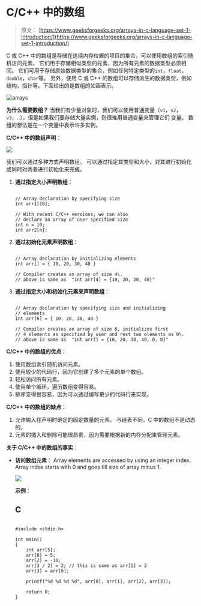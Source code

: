 # C/C++ 中的数组

> 原文： [https://www.geeksforgeeks.org/arrays-in-c-language-set-1-introduction/](https://www.geeksforgeeks.org/arrays-in-c-language-set-1-introduction/)

C 或 C++ 中的数组是存储在连续内存位置的项目的集合，可以使用数组的索引随机访问元素。 它们用于存储相似类型的元素，因为所有元素的数据类型必须相同。 它们可用于存储原始数据类型的集合，例如任何特定类型的`int`，`float`，`double`，`char`等。 另外，使用 C 或 C++ 的数组可以存储派生的数据类型，例如结构，指针等。下面给出的是数组的如画表示。

![arrays](img/13b7429b646a58c1b6e67867ce0dab9c.png)

**为什么需要数组？**
当我们有少量对象时，我们可以使用普通变量（`v1`，`v2`，`v3`，..），但是如果我们要存储大量实例，则很难用普通变量来管理它们 变量。 数组的想法是在一个变量中表示许多实例。

**C/C++ 中的数组声明**：

![](img/cd4c57042859fbd9af9970d0143f1c14.png)

我们可以通过多种方式声明数组。 可以通过指定其类型和大小，对其进行初始化或同时对两者进行初始化来完成。

1.  **通过指定大小声明数组**：

    ```

    // Array declaration by specifying size 
    int arr1[10]; 

    // With recent C/C++ versions, we can also 
    // declare an array of user specified size 
    int n = 10; 
    int arr2[n]; 

    ```
2.  **通过初始化元素声明数组**：

    ```

    // Array declaration by initializing elements 
    int arr[] = { 10, 20, 30, 40 } 

    // Compiler creates an array of size 4\. 
    // above is same as  "int arr[4] = {10, 20, 30, 40}" 

    ```
3.  **通过指定大小和初始化元素来声明数组**：

    ```

    // Array declaration by specifying size and initializing 
    // elements 
    int arr[6] = { 10, 20, 30, 40 } 

    // Compiler creates an array of size 6, initializes first 
    // 4 elements as specified by user and rest two elements as 0\. 
    // above is same as  "int arr[] = {10, 20, 30, 40, 0, 0}" 

    ```

**C/C++ 中的数组的优点**：

1.  使用数组索引随机访问元素。
2.  使用较少的代码行，因为它创建了多个元素的单个数组。
3.  轻松访问所有元素。
4.  使用单个循环，遍历数组变得容易。
5.  排序变得很容易，因为可以通过编写更少的代码行来实现。

**C/C++ 中的数组的缺点**：

1.  允许输入在声明时确定的固定数量的元素。 与链表不同，C 中的数组不是动态的。
2.  元素的插入和删除可能很昂贵，因为需要根据新的内存分配来管理元素。

**关于 C/C++ 中的数组的事实**：

*   **访问数组元素**：
    Array elements are accessed by using an integer index. Array index starts with 0 and goes till size of array minus 1.
    
    ![](img/f638bc6d869bd54a01af33849b8a4661.png)

    **示例**：

    ## C

    ```

    #include <stdio.h> 

    int main() 
    { 
        int arr[5]; 
        arr[0] = 5; 
        arr[2] = -10; 
        arr[3 / 2] = 2; // this is same as arr[1] = 2 
        arr[3] = arr[0]; 

        printf("%d %d %d %d", arr[0], arr[1], arr[2], arr[3]); 

        return 0; 
    } 

    ```